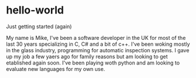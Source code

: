 # hello-world
Just getting started (again)

My name is Mike, I've been a software developer in the UK for most of the last 30 years specializing in C, C# and a bit of c++. I've been woking mostly in the glass industry, programming for automatic inspection systems. I gave up my job a few yaers ago for family reasons but am looking to get etablished again soon. I've been playing woth python and am looking to evaluate new languages for my own use.
